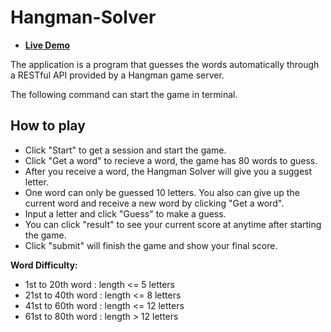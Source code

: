 # Hangman-Solver

* **[Live Demo][live-demo]**

[live-demo]: http://wsmars.github.io/Hangman-Solver/

The application is a program that guesses the words automatically through a RESTful API provided by a Hangman game server.

The following command can start the game in terminal.

## How to play
- Click "Start" to get a session and start the game.
- Click "Get a word" to recieve a word, the game has 80 words to guess.
- After you receive a word, the Hangman Solver will give you a suggest letter.
- One word can only be guessed 10 letters. You also can give up the current word and receive a new word by clicking "Get a word".  
- Input a letter and click "Guess" to make a guess.
- You can click "result" to see your current score at anytime after starting the game.
- Click "submit" will finish the game and show your final score.

**Word Difficulty:**
* 1st  to 20th word : length <= 5  letters
* 21st to 40th word : length <= 8  letters
* 41st to 60th word : length <= 12 letters
* 61st to 80th word : length  > 12 letters
